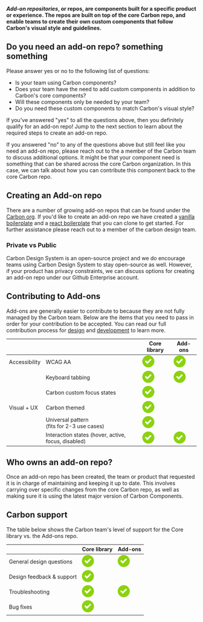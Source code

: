 **_Add-on repositories_, or repos, are components built for a specific product or experience. The repos are built on top of the core Carbon repo, and enable teams to create their own custom components that follow Carbon's visual style and guidelines.**

## Do you need an add-on repo? something something

Please answer yes or no to the following list of questions:
- Is your team using Carbon components?
- Does your team have the need to add custom components in addition to Carbon's core components?
- Will these components only be needed by your team?
- Do you need these custom components to match Carbon's visual style?

If you've answered "yes" to all the questions above, then you definitely qualify for an add-on repo! Jump to the next section to learn about the required steps to create an add-on repo.

If you answered "no" to any of the questions above but still feel like you need an add-on repo, please reach out to the a member of the Carbon team to discuss  additional options. It might be that your component need is something that can be shared across the core Carbon organization. In this case, we can talk about how you can contribute this component back to the core Carbon repo.

## Creating an Add-on repo

There are a number of growing add-on repos that can be found under the [Carbon org](https://github.com/carbon-design-system). If you'd like to create an add-on repo we have created a [vanilla boilerplate](https://github.com/carbon-design-system/carbon-boilerplate) and a [react boilerplate](https://github.com/carbon-design-system/carbon-addons-boilerplate-react) that you can clone to get started. For further assistance please reach out to a member of the carbon design team. 

### Private vs Public

Carbon Design System is an open-source project and we do encourage teams using Carbon Design System to stay open-source as well. However, if your product has privacy constraints, we can discuss options for creating an add-on repo under our Github Enterprise account.

## Contributing to Add-ons

Add-ons are generally easier to contribute to because they are not fully managed by the Carbon team. Below are the items that you need to pass in order for your contribution to be accepted. You can read our full contribution process for [design](/getting-started/contributing/designers) and [development](/getting-started/contributing/developers) to learn more.

|               |                                                     | Core library | Add-ons |
| ------------- | --------------------------------------------------- | ------------ | ------- |
| Accessibility | WCAG AA                                             | ![available](images/checkmark--glyph.svg)           | ![available](images/checkmark--glyph.svg)      |
|               | Keyboard tabbing                                    | ![available](images/checkmark--glyph.svg)           | ![available](images/checkmark--glyph.svg)      |
|               | Carbon custom focus states                          | ![available](images/checkmark--glyph.svg)           |         |
| Visual + UX   | Carbon themed                                       | ![available](images/checkmark--glyph.svg)           |         |
|               | Universal pattern <br>(fits for 2-3 use cases)      | ![available](images/checkmark--glyph.svg)           |         |
|               | Interaction states (hover, active, focus, disabled) | ![available](images/checkmark--glyph.svg)           | ![available](images/checkmark--glyph.svg)     |

## Who owns  an add-on repo?

Once an add-on repo has been created, the team or product that requested it is in charge of maintaining and keeping it up to date. This involves carrying over specific changes from the core Carbon repo, as well as making sure it is using the latest major version of Carbon Components. 

## Carbon support

The table below shows the Carbon team's level of support for the Core library vs. the Add-ons repo.

|                           | Core library | Add-ons |
| ------------------------- | ------------ | ------- |
| General design questions  | ![available](images/checkmark--glyph.svg)          | ![available](images/checkmark--glyph.svg)      |
| Design feedback & support | ![available](images/checkmark--glyph.svg)           |         |
| Troubleshooting           | ![available](images/checkmark--glyph.svg)           | ![available](images/checkmark--glyph.svg)     |
| Bug fixes                 | ![available](images/checkmark--glyph.svg)           |         |
